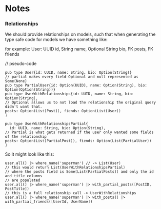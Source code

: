 # Notes

### Relationships
We should provide relationships on models, such that when generating
the type safe code for models we have something like:

for example:
User: UUID id, String name, Optional String bio, FK posts, FK friends


// pseudo-code
```gleam
pub type User{id: UUID, name: String, bio: Option(String)}
// partial makes every field Optional and null represented as Some(None)
pub type PartialUser{id: Option(UUID), name: Option(String), bio: Option(Option(String))}
pub type UserWithRelationships{id: UUID, name: String, bio: Option(String),
// Optional allows us to not load the relationship the original query didn't want that.
posts: Option(List(Post)), fiends: Option(List(User))
}

pub type UserWithRelationshipsPartial{
  id: UUID, name: String, bio: Option(String),
// Partial is what gets returned if the user only wanted some fields of the relationship
posts: Option(List(PartialPost)), fiends: Option(List(PartialUser))
}
```

So it might look like this:
```gleam
user.all() |> where_name('superman') // -> List(User)
// this would return List(UserWithRelationshipsPartial)
// where the posts field is Some(List(PartialPosts)) and only the id and title columns
// are populated
user.all() |> where_name('superman') |> with_partial_posts([PostID, PostTitle])
// this is a full relationship call -> UserWithRelationships
user.all() |> where_name('superman') |> with_posts() |> with_partial_friends([UserId, UserName])
```
